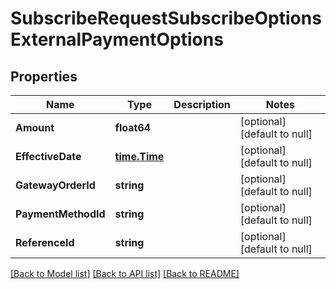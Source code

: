 # SubscribeRequestSubscribeOptionsExternalPaymentOptions

## Properties
Name | Type | Description | Notes
------------ | ------------- | ------------- | -------------
**Amount** | **float64** |  | [optional] [default to null]
**EffectiveDate** | [**time.Time**](time.Time.md) |  | [optional] [default to null]
**GatewayOrderId** | **string** |  | [optional] [default to null]
**PaymentMethodId** | **string** |  | [optional] [default to null]
**ReferenceId** | **string** |  | [optional] [default to null]

[[Back to Model list]](../README.md#documentation-for-models) [[Back to API list]](../README.md#documentation-for-api-endpoints) [[Back to README]](../README.md)


